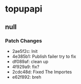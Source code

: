 # topupapi

## null

### Patch Changes

- 2ae5f2c: Init
- 4e385b1: Publish failer try to fix
- df089af: clean up
- 4f929a9: fix?
- 2cdc48d: Fixed The Importes
- e62f892: breh
